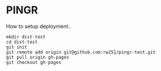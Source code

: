 # PINGR

How to setup deployment..

```
mkdir dist-test
cd dist-test
git init
git remote add origin git@github.com:rw251/pingr-test.git
git pull origin gh-pages
git checkout gh-pages
```
